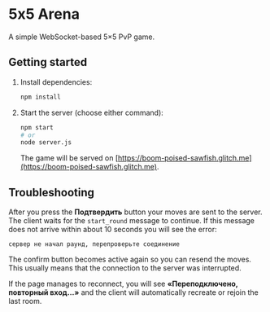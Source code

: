 # 5x5 Arena

A simple WebSocket-based 5×5 PvP game.

## Getting started

1. Install dependencies:

   ```bash
   npm install
   ```

2. Start the server (choose either command):

   ```bash
   npm start
   # or
   node server.js
   ```

   The game will be served on [https://boom-poised-sawfish.glitch.me](https://boom-poised-sawfish.glitch.me).

## Troubleshooting

After you press the **Подтвердить** button your moves are sent to the server. The client waits for the `start_round` message to continue. If this message does not arrive within about 10 seconds you will see the error:

```
сервер не начал раунд, перепроверьте соединение
```

The confirm button becomes active again so you can resend the moves. This usually means that the connection to the server was interrupted.

If the page manages to reconnect, you will see **«Переподключено, повторный вход…»** and the client will automatically recreate or rejoin the last room.

